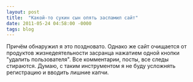 ```yaml
---
layout: post
title:  "Какой-то сукин сын опять заспамил сайт"
date: 2011-05-24 04:58:00 -0000
tags: blog 
---
```


Причём обнаружил я это поздновато. Однако же сайт очищается от продуктов жизнедеятельности засранца нажатием одной кнопки "удалить пользователя". Все комментарии, посты, все следы стираются. Думаю, с таким инструментом я не буду усложнять регистрацию и вводить лишние капчи.